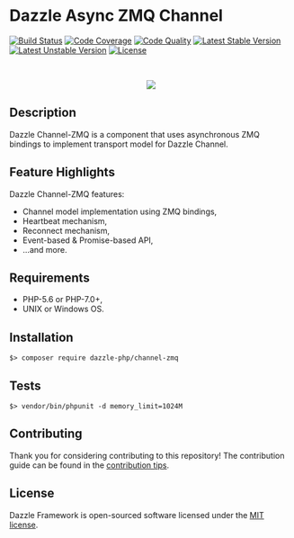 # Dazzle Async ZMQ Channel

[![Build Status](https://travis-ci.org/dazzle-php/channel-zmq.svg)](https://travis-ci.org/dazzle-php/channel-zmq)
[![Code Coverage](https://scrutinizer-ci.com/g/dazzle-php/channel-zmq/badges/coverage.png?b=master)](https://scrutinizer-ci.com/g/dazzle-php/channel-zmq/?branch=master)
[![Code Quality](https://scrutinizer-ci.com/g/dazzle-php/channel-zmq/badges/quality-score.png?b=master)](https://scrutinizer-ci.com/g/dazzle-php/channel-zmq/?branch=master)
[![Latest Stable Version](https://poser.pugx.org/dazzle-php/channel-zmq/v/stable)](https://packagist.org/packages/dazzle-php/channel-zmq) 
[![Latest Unstable Version](https://poser.pugx.org/dazzle-php/channel-zmq/v/unstable)](https://packagist.org/packages/dazzle-php/channel-zmq) 
[![License](https://poser.pugx.org/dazzle-php/channel-zmq/license)](https://packagist.org/packages/dazzle-php/channel-zmq/license)

<br>
<p align="center">
<img src="https://avatars0.githubusercontent.com/u/29509136?v=3&s=150" />
</p>

## Description

Dazzle Channel-ZMQ is a component that uses asynchronous ZMQ bindings to implement transport model for Dazzle Channel.

## Feature Highlights

Dazzle Channel-ZMQ features:

* Channel model implementation using ZMQ bindings,
* Heartbeat mechanism,
* Reconnect mechanism,
* Event-based & Promise-based API,
* ...and more.

## Requirements

* PHP-5.6 or PHP-7.0+,
* UNIX or Windows OS.

## Installation

```
$> composer require dazzle-php/channel-zmq
```

## Tests

```
$> vendor/bin/phpunit -d memory_limit=1024M
```

## Contributing

Thank you for considering contributing to this repository! The contribution guide can be found in the [contribution tips][1].

## License

Dazzle Framework is open-sourced software licensed under the [MIT license][2].

[1]: https://github.com/dazzle-php/channel-zmq/blob/master/CONTRIBUTING.md
[2]: http://opensource.org/licenses/MIT

